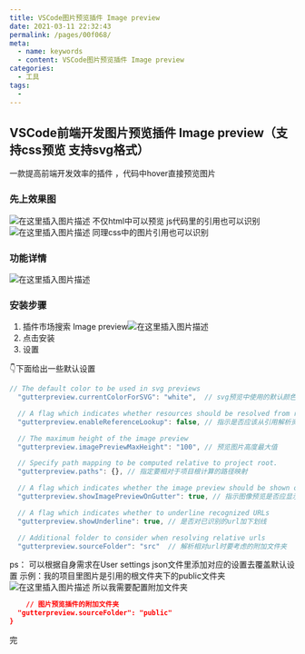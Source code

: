 ```yaml
---
title: VSCode图片预览插件 Image preview
date: 2021-03-11 22:32:43
permalink: /pages/00f068/
meta:
  - name: keywords
  - content: VSCode图片预览插件 Image preview
categories:
  - 工具
tags:
  -
---
```


## VSCode前端开发图片预览插件 Image preview（支持css预览 支持svg格式）
  一款提高前端开发效率的插件 ，代码中hover直接预览图片 
###  先上效果图
![在这里插入图片描述](https://img-blog.csdnimg.cn/20210603225907507.gif)
不仅html中可以预览 js代码里的引用也可以识别
![在这里插入图片描述](https://img-blog.csdnimg.cn/20210603230216835.gif)
同理css中的图片引用也可以识别

### 功能详情
![在这里插入图片描述](https://img-blog.csdnimg.cn/20210604003915532.png?x-oss-process=image/watermark,type_ZmFuZ3poZW5naGVpdGk,shadow_10,text_aHR0cHM6Ly9ibG9nLmNzZG4ubmV0L0dhbkNodWFuWWlu,size_16,color_FFFFFF,t_70) 



### 安装步骤
1. 插件市场搜索 Image preview![在这里插入图片描述](https://img-blog.csdnimg.cn/202106032232085.png?x-oss-process=image/watermark,type_ZmFuZ3poZW5naGVpdGk,shadow_10,text_aHR0cHM6Ly9ibG9nLmNzZG4ubmV0L0dhbkNodWFuWWlu,size_16,color_FFFFFF,t_70)
2. 点击安装
3. 设置

👇下面给出一些默认设置
```js
// The default color to be used in svg previews
  "gutterpreview.currentColorForSVG": "white",  // svg预览中使用的默认颜色

  // A flag which indicates whether resources should be resolved from references
  "gutterpreview.enableReferenceLookup": false, // 指示是否应该从引用解析资源的标志

  // The maximum height of the image preview 
  "gutterpreview.imagePreviewMaxHeight": "100", // 预览图片高度最大值

  // Specify path mapping to be computed relative to project root.
  "gutterpreview.paths": {}, // 指定要相对于项目根计算的路径映射

  // A flag which indicates whether the image preview should be shown on the gutter
  "gutterpreview.showImagePreviewOnGutter": true, // 指示图像预览是否应显示在左侧的行栏

  // A flag which indicates whether to underline recognized URLs
  "gutterpreview.showUnderline": true, // 是否对已识别的url加下划线

  // Additional folder to consider when resolving relative urls
  "gutterpreview.sourceFolder": "src"  // 解析相对url时要考虑的附加文件夹

```
ps： 可以根据自身需求在User settings json文件里添加对应的设置去覆盖默认设置
示例：我的项目里图片是引用的根文件夹下的public文件夹
![在这里插入图片描述](https://img-blog.csdnimg.cn/20210604002820328.png?x-oss-process=image/watermark,type_ZmFuZ3poZW5naGVpdGk,shadow_10,text_aHR0cHM6Ly9ibG9nLmNzZG4ubmV0L0dhbkNodWFuWWlu,size_16,color_FFFFFF,t_70)
所以我需要配置附加文件夹
```json
	// 图片预览插件的附加文件夹
  "gutterpreview.sourceFolder": "public"
}
```
完
